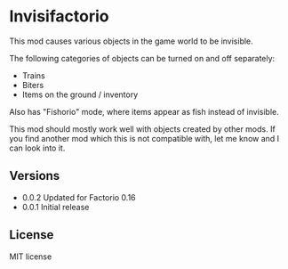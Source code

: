 # Invisifactorio

This mod causes various objects in the game world to be invisible.

The following categories of objects can be turned on and off separately:
 * Trains
 * Biters
 * Items on the ground / inventory

Also has "Fishorio" mode, where items appear as fish instead of invisible.

This mod should mostly work well with objects created by other mods. If you find
another mod which this is not compatible with, let me know and I can look into it.

## Versions
 * 0.0.2 Updated for Factorio 0.16
 * 0.0.1 Initial release

## License

MIT license
